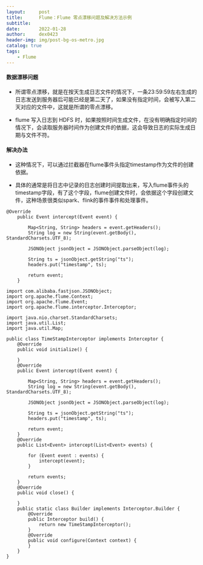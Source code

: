 ```yaml
---
layout:     post
title:      Flume：Flume 零点漂移问题及解决方法示例
subtitle:   
date:       2022-01-28
author:     dex0423
header-img: img/post-bg-os-metro.jpg
catalog: true
tags:
    - Flume
---
```


#### 数据漂移问题

- 所谓零点漂移，就是在按天生成日志文件的情况下，一条23:59:59左右生成的日志发送到服务器后可能已经是第二天了，如果没有指定时间，会被写入第二天对应的文件中，这就是所谓的零点漂移。

- flume 写入日志到 HDFS 时，如果按照时间生成文件，在没有明确指定时间的情况下，会读取服务器时间作为创建文件的依据，这会导致日志的实际生成日期与文件不符。

#### 解决办法

- 这种情况下，可以通过拦截器在flume事件头指定timestamp作为文件的创建依据。

- 具体的通常是将日志中记录的日志创建时间提取出来，写入flume事件头的timestamp字段，有了这个字段，flume创建文件时，会依据这个字段创建文件，这种场景很类似spark、flink的事件事件和处理事件。



```aidl
@Override
    public Event intercept(Event event) {

        Map<String, String> headers = event.getHeaders();
        String log = new String(event.getBody(), StandardCharsets.UTF_8);

        JSONObject jsonObject = JSONObject.parseObject(log);

        String ts = jsonObject.getString("ts");
        headers.put("timestamp", ts);

        return event;
    }
```

```aidl
import com.alibaba.fastjson.JSONObject;
import org.apache.flume.Context;
import org.apache.flume.Event;
import org.apache.flume.interceptor.Interceptor;

import java.nio.charset.StandardCharsets;
import java.util.List;
import java.util.Map;

public class TimeStampInterceptor implements Interceptor {
    @Override
    public void initialize() {

    }
    @Override
    public Event intercept(Event event) {

        Map<String, String> headers = event.getHeaders();
        String log = new String(event.getBody(), StandardCharsets.UTF_8);

        JSONObject jsonObject = JSONObject.parseObject(log);

        String ts = jsonObject.getString("ts");
        headers.put("timestamp", ts);

        return event;
    }
    @Override
    public List<Event> intercept(List<Event> events) {

        for (Event event : events) {
            intercept(event);
        }

        return events;
    }
    @Override
    public void close() {

    }
    public static class Builder implements Interceptor.Builder {
        @Override
        public Interceptor build() {
            return new TimeStampInterceptor();
        }
        @Override
        public void configure(Context context) {
        }
    }
}
```